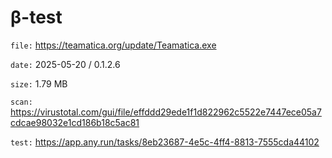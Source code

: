 β-test
=============

`file:` https://teamatica.org/update/Teamatica.exe

`date:` 2025-05-20 / 0.1.2.6

`size:` 1.79 MB

`scan:` https://virustotal.com/gui/file/effddd29ede1f1d822962c5522e7447ece05a7cdcae98032e1cd186b18c5ac81

`test:` https://app.any.run/tasks/8eb23687-4e5c-4ff4-8813-7555cda44102